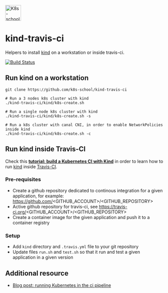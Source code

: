 [<img src="http://k8s-school.fr/images/logo.svg" alt="K8s-school Logo, expertise et formation Kubernetes" height="50" />](https://k8s-school.fr)

# kind-travis-ci

Helpers to install [kind] on a workstation or inside travis-ci.

[![Build
Status](https://travis-ci.com/k8s-school/kind-travis-ci.svg?branch=master)](https://travis-ci.com/k8s-school/kind-travis-ci)

## Run kind on a workstation

```shell
git clone https://github.com/k8s-school/kind-travis-ci

# Run a 3 nodes k8s cluster with kind 
./kind-travis-ci/kind/k8s-create.sh

# Run a single node k8s cluster with kind
./kind-travis-ci/kind/k8s-create.sh -s

# Run a k8s cluster with canal CNI, in order to enable NetworkPolicies inside kind
./kind-travis-ci/kind/k8s-create.sh -c
```

## Run kind inside Travis-CI


Check this **[tutorial: build a Kubernetes CI with Kind](https://k8s-school.fr/resources/en/blog/k8s-ci/)** in order to learn how to run [kind](https://github.com/kubernetes-sigs/kind) inside [Travis-CI](https://travis-ci.org/k8s-school/kind-travis-ci).

### Pre-requisites

* Create a github repository dedicated to  continous integration for a given application, for example: https://github.com/<GITHUB_ACCOUNT>/<GITHUB_REPOSITORY>
* Active github repository for travis-ci, see https://travis-ci.org/<GITHUB_ACCOUNT>/<GITHUB_REPOSITORY>
* Create a container image for the given application and push it to a container registry
 
### Setup

* Add `kind` directory and `.travis.yml` file to your git repository
* Update files `run.sh` and `test.sh` so that it run and test a given application in a given version


[kind]:https://github.com/kubernetes-sigs/kind

## Additional resource

* [Blog post: running Kubernetes in the ci pipeline](https://www.loodse.com/blog/2019-03-12-running-kubernetes-in-the-ci-pipeline-/)
